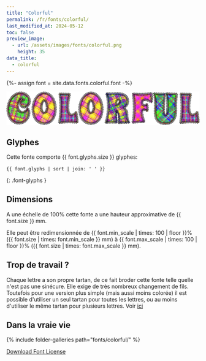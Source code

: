 ```yaml
---
title: "Colorful"
permalink: /fr/fonts/colorful/
last_modified_at: 2024-05-12
toc: false
preview_image:
  - url: /assets/images/fonts/colorful.png
    height: 35
data_title:
  - colorful
---
```

{%- assign font = site.data.fonts.colorful.font -%}

![colorful](/assets/images/fonts/colorful.png)

## Glyphes

Cette fonte comporte  {{ font.glyphs.size }} glyphes:

```
{{ font.glyphs | sort | join: ' ' }}
```
{: .font-glyphs }


## Dimensions

A une échelle de  100% cette fonte a une hauteur approximative de  {{ font.size }} mm. 

Elle peut être redimensionnée  de {{ font.min_scale | times: 100 | floor }}% ({{ font.size | times: font.min_scale }} mm)
à {{ font.max_scale | times: 100 | floor }}% ({{ font.size | times: font.max_scale }} mm).


## Trop de travail ?
Chaque lettre a son  propre tartan, de ce fait broder cette fonte telle quelle n'est pas une sinécure. Elle  exige de très nombreux changement de fils. Toutefois pour une version plus simple (mais aussi moins colorée) il est possible d'utiliser un seul tartan pour toutes les lettres, ou au moins d'utiliser le même tartan pour plusieurs lettres. Voir [ici](https://inkstitch.org//fr/tutorials/make_tartan_font_easier/) 


## Dans la vraie vie


{% include folder-galleries path="fonts/colorful/" %}



[Download Font License](https://github.com/inkstitch/inkstitch/tree/main/fonts/colorful/LICENSE)
